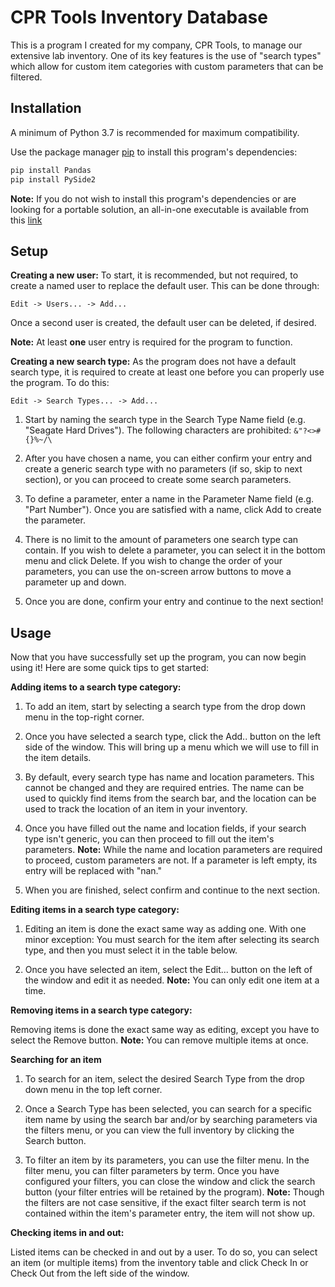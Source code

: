 # CPR Tools Inventory Database

This is a program I created for my company, CPR Tools, to manage our extensive lab inventory. One of its key features is the use of "search types" which allow for custom item categories with custom parameters that can be filtered. 


## Installation
A minimum of Python 3.7 is recommended for maximum compatibility.

Use the package manager  [pip](https://pip.pypa.io/en/stable/)  to install this program's dependencies:

```bash
pip install Pandas
pip install PySide2
```
**Note:** If you do not wish to install this program's dependencies or are looking for a portable solution, an all-in-one executable is available from this [link](https://www.mediafire.com/file/3416y89li6pvol2/inventory_database.exe/file)
## Setup
**Creating a new user:**
To start, it is recommended, but not required, to create a named user to replace the default user. This can be done through: 

    Edit -> Users... -> Add...
Once a second user is created, the default user can be deleted, if desired. 

**Note:** At least **one** user entry is required for the program to function.

**Creating a new search type:**
As the program does not have a default search type, it is required to create at least one before you can properly use the program. To do this:

    Edit -> Search Types... -> Add...
1. Start by naming the search type in the Search Type Name field (e.g. "Seagate Hard Drives"). The following characters are prohibited: `&"?<>#{}%~/\`

2. After you have chosen a name, you can either confirm your entry and create a generic search type with no parameters (if so, skip to next section), or you can proceed to create some search parameters. 

3. To define a parameter, enter a name in the Parameter Name field (e.g. "Part Number"). Once you are satisfied with a name, click Add to create the parameter.

4. There is no limit to the amount of parameters one search type can contain. If you wish to delete a parameter, you can select it in the bottom menu and click Delete. If you wish to change the order of your parameters, you can use the on-screen arrow buttons to move a parameter up and down.

5. Once you are done, confirm your entry and continue to the next section!

## Usage
Now that you have successfully set up the program, you can now begin using it! Here are some quick tips to get started:

**Adding items to a search type category:**

 1. To add an item, start by selecting a search type from the drop down menu in the top-right corner.
 
 2. Once you have selected a search type, click the Add.. button on the left side of the window. This will bring up a menu which we will use to fill in the item details.

 3. By default, every search type has name and location parameters. This cannot be changed and they are required entries. The name can be used to quickly find items from the search bar, and the location can be used to track the location of an item in your inventory.

 4. Once you have filled out the name and location fields, if your search type isn't generic, you can then proceed to fill out the item's parameters. 
**Note:** While the name and location parameters are required to proceed, custom parameters are not. If a parameter is left empty, its entry will be replaced with "nan."

 5. When you are finished, select confirm and continue to the next section.

**Editing items in a search type category:**
 1. Editing an item is done the exact same way as adding one. With one minor exception: 
You must search for the item after selecting its search type, and then you must select it in the table below.

 2. Once you have selected an item, select the Edit... button on the left of the window and edit it as needed.
**Note:** You can only edit one item at a time.

**Removing items in a search type category:**

 Removing items is done the exact same way as editing, except you have to select the Remove button.
**Note:** You can remove multiple items at once.

**Searching for an item**
 1. To search for an item, select the desired Search Type from the drop down menu in the top left corner.

 2. Once a Search Type has been selected, you can search for a specific item name by using the search bar and/or by searching parameters via the filters menu, or you can view the full inventory by clicking the Search button.

 11. To filter an item by its parameters, you can use the filter menu. In the filter menu, you can filter parameters by term. Once you have configured your filters, you can close the window and click the search button (your filter entries will be retained by the program).
 **Note:** Though the filters are not case sensitive, if the exact filter search term is not contained within the item's parameter entry, the item will not show up.

**Checking items in and out:**

Listed items can be checked in and out by a user. To do so, you can select an item (or multiple items) from the inventory table and click Check In or Check Out from the left side of the window.
